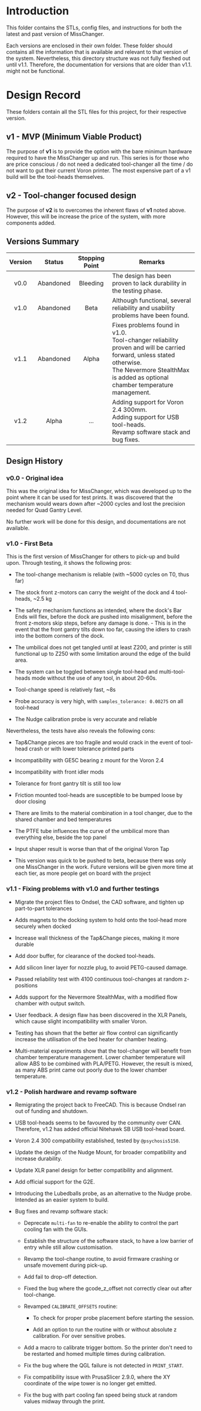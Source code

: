 # Introduction

This folder contains the STLs, config files, and instructions for both the latest and past version of MissChanger.

Each versions are enclosed in their own folder. These folder should contains all the information that is available and relevant to that version of the system. Nevertheless, this directory structure was not fully fleshed out until v1.1. Therefore, the documentation for versions that are older than v1.1. might not be functional.

# Design Record

These folders contain all the STL files for this project, for their respective version.

## v1 - MVP (Minimum Viable Product)

The purpose of **v1** is to provide the option with the bare minimum hardware required to have the MissChanger up and run. This series is for those who are price conscious / do not need a dedicated tool-changer all the time / do not want to gut their current Voron printer.
The most expensive part of a v1 build will be the tool-heads themselves.

## v2 - Tool-changer focused design

The purpose of **v2** is to overcomes the inherent flaws of **v1** noted above. However, this will be increase the price of the system, with more components added.

## Versions Summary

| Version | Status    | Stopping Point | Remarks                                                                                                                                                                                                   |
|:-------:|:---------:|:--------------:| --------------------------------------------------------------------------------------------------------------------------------------------------------------------------------------------------------- |
| v0.0    | Abandoned | Bleeding       | The design has been proven to lack durability in the testing phase.                                                                                                                                       |
| v1.0    | Abandoned | Beta           | Although functional, several reliability and usability problems have been found.                                                                                                                          |
| v1.1    | Abandoned | Alpha          | Fixes problems found in v1.0.<br/>Tool-changer reliability proven and will be carried forward, unless stated otherwise.<br/>The Nevermore StealthMax is added as optional chamber temperature management. |
| v1.2    | Alpha     | ...            | Adding support for Voron 2.4 300mm.<br/>Adding support for USB tool-heads.<br/>Revamp software stack and bug fixes.                                                                                       |

## Design History

### v0.0 - Original idea

This was the original idea for MissChanger, which was developed up to the point where it can be used for test prints. It was discovered that the mechanism would wears down after ~2000 cycles and lost the precision needed for Quad Gantry Level.

No further work will be done for this design, and documentations are not available.

### v1.0 - First Beta

This is the first version of MissChanger for others to pick-up and build upon. Through testing, it shows the following pros:

- The tool-change mechanism is reliable (with ~5000 cycles on T0, thus far)

- The stock front z-motors can carry the weight of the dock and 4 tool-heads, ~2.5 kg

- The safety mechanism functions as intended, where the dock's Bar Ends will flex, before the dock are pushed into misalignment, before the front z-motors skip steps, before any damage is done. - This is in the event that the front gantry tilts down too far, causing the idlers to crash into the bottom corners of the dock.

- The umbilical does not get tangled until at least Z200, and printer is still functional up to Z250 with some limitation around the edge of the build area.

- The system can be toggled between single tool-head and multi-tool-heads mode without the use of any tool, in about 20-60s.

- Tool-change speed is relatively fast, ~8s

- Probe accuracy is very high, with `samples_tolerance: 0.00275` on all tool-head

- The Nudge calibration probe is very accurate and reliable

Nevertheless, the tests have also reveals the following cons:

- Tap&Change pieces are too fragile and would crack in the event of tool-head crash or with lower tolerance printed parts

- Incompatibility with GE5C bearing z mount for the Voron 2.4

- Incompatibility with front idler mods

- Tolerance for front gantry tilt is still too low

- Friction mounted tool-heads are susceptible to be bumped loose by door closing

- There are limits to the material combination in a tool changer, due to the shared chamber and bed temperatures

- The PTFE tube influences the curve of the umbilical more than everything else, beside the top panel

- Input shaper result is worse than that of the original Voron Tap

- This version was quick to be pushed to beta, because there was only one MissChanger in the work. Future versions will be given more time at each tier, as more people get on board with the project

### v1.1 - Fixing problems with v1.0 and further testings

- Migrate the project files to Ondsel, the CAD software, and tighten up part-to-part tolerances

- Adds magnets to the docking system to hold onto the tool-head more securely when docked

- Increase wall thickness of the Tap&Change pieces, making it more durable

- Add door buffer, for clearance of the docked tool-heads.

- Add silicon liner layer for nozzle plug, to avoid PETG-caused damage.

- Passed reliability test with 4100 continuous tool-changes at random z-positions

- Adds support for the Nevermore StealthMax, with a modified flow chamber with output switch.

- User feedback. A design flaw has been discovered in the XLR Panels, which cause slight incompatibility with smaller Voron.

- Testing has shown that the better air flow control can significantly increase the utilisation of the bed heater for chamber heating.

- Multi-material experiments show that the tool-changer will benefit from chamber temperature management. Lower chamber temperature will allow ABS to be combined with PLA/PETG. However, the result is mixed, as many ABS print came out poorly due to the lower chamber temperature.

### v1.2 - Polish hardware and revamp software

* Remigrating the project back to FreeCAD. This is because Ondsel ran out of funding and shutdown.

* USB tool-heads seems to be favoured by the community over CAN. Therefore, v1.2 has added official Nitehawk SB USB tool-head board.

* Voron 2.4 300 compatibility established, tested by `@psychosis5150`.

* Update the design of the Nudge Mount, for broader compatibility and increase durability.

* Update XLR panel design for better compatibility and alignment.

* Add official support for the G2E.

* Introducing the Lubedballs probe, as an alternative to the Nudge probe. Intended as an easier system to build.

* Bug fixes and revamp software stack:
  
  * Deprecate `multi-fan` to re-enable the ability to control the part cooling fan with the GUIs.
  
  * Establish the structure of the software stack, to have a low barrier of entry while still allow customisation.
  
  * Revamp the tool-change routine, to avoid firmware crashing or unsafe movement during pick-up.
  
  * Add fail to drop-off detection.
  
  * Fixed the bug where the gcode_z_offset not correctly clear out after tool-change.
  
  * Revamped `CALIBRATE_OFFSETS` routine:
    
    * To check for proper probe placement before starting the session.
    
    * Add an option to run the routine with or without absolute z calibration. For over sensitive probes.
  
  * Add a macro to calibrate trigger bottom. So the printer don't need to be restarted and homed multiple times during calibration.
  
  * Fix the bug where the QGL failure is not detected in `PRINT_START`.
  
  * Fix compatibility issue with PrusaSlicer 2.9.0, where the XY coordinate of the wipe tower is no longer get emitted.
  
  * Fix the bug with part cooling fan speed being stuck at random values midway through the print.
